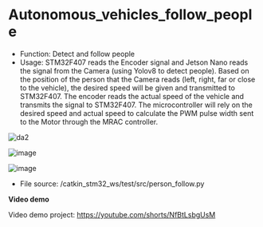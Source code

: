 # Autonomous_vehicles_follow_people

- Function: Detect and follow people
- Usage: STM32F407 reads the Encoder signal and Jetson Nano reads the signal from the Camera (using Yolov8 to detect people). Based on the position of the person that the Camera reads (left, right, far or close to the vehicle), the desired speed will be given and transmitted to STM32F407. The encoder reads the actual speed of the vehicle and transmits the signal to STM32F407. The microcontroller will rely on the desired speed and actual speed to calculate the PWM pulse width sent to the Motor through the MRAC controller.

![da2](https://github.com/tanphanzero/Autonomous_vehicles_follow_people/assets/85573204/82d8bea6-b57d-448c-af27-9f1aae96760e)

![image](https://github.com/tanphanzero/Autonomous_vehicles_follow_people/assets/85573204/8ca1c5f6-9d38-4b10-9a12-f38db396835a)

![image](https://github.com/tanphanzero/Autonomous_vehicles_follow_people/assets/85573204/b4d97525-eb2f-472d-93ec-78b2796f6bbc)

- File source: /catkin_stm32_ws/test/src/person_follow.py

**Video demo**

Video demo project: https://youtube.com/shorts/NfBtLsbgUsM
